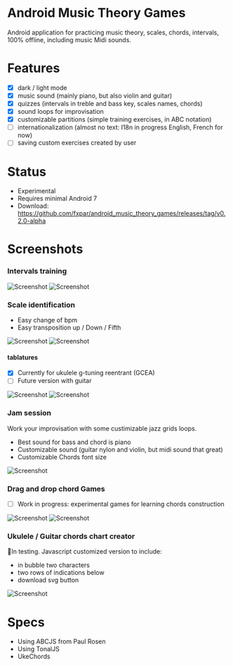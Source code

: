# Android Music Theory Games
Android application for practicing music theory, scales, chords, intervals, 100% offline, including music Midi sounds.

# Features
* [x] dark / light mode
* [x] music sound (mainly piano, but also violin and guitar)
* [x] quizzes (intervals in treble and bass key, scales names, chords)
* [x] sound loops for improvisation
* [x] customizable partitions (simple training exercises, in ABC notation)
* [ ] internationalization (almost no text: I18n in progress English, French for now)
* [ ] saving custom exercises created by user

# Status
* Experimental
* Requires minimal Android 7
* Download: https://github.com/fxpar/android_music_theory_games/releases/tag/v0.2.0-alpha

# Screenshots

### Intervals training
![Screenshot](./screenshots/interval-bass-dark.png) ![Screenshot](./screenshots/intervals-treble-light.png)

### Scale identification
* Easy change of bpm
* Easy transposition up / Down / Fifth

![Screenshot](./screenshots/scale-name-light-bpm.png) ![Screenshot](./screenshots/scale-name-dark-tooltip.png) 

#### tablatures
* [x] Currently for ukulele g-tuning reentrant (GCEA)
* [ ] Future version with guitar

![Screenshot](./screenshots/scale-select-dark.png) ![Screenshot](./screenshots/scale-select-light.png)

### Jam session

Work your improvisation with some custimizable jazz grids loops.
* Best sound for bass and chord is piano
* Customizable sound (guitar nylon and violin, but midi sound that great)
* Customizable Chords font size

![Screenshot](./screenshots/jam-light.png)

### Drag and drop chord Games
* [ ] Work in progress: experimental games for learning chords construction

![Screenshot](./screenshots/magic-square-chords.png) ![Screenshot](./screenshots/gamme-quiz-light.png)

### Ukulele / Guitar chords chart creator
🚧In testing.
Javascript customized version to include:
* in bubble two characters
* two rows of indications below
* download svg button

![Screenshot](./screenshots/string-chords-charts.png)

# Specs
* Using ABCJS from Paul Rosen
* Using TonalJS
* UkeChords



